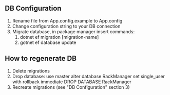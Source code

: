 ## DB Configuration
1. Rename file from App.config.example to App.config
2. Change configuration string to your DB connection
3. Migrate database, in package manager insert commands:
    1. dotnet ef migration [migration-name]
    2. gotnet ef database update
## How to regenerate DB
1. Delete migrations        
2. Drop database:
    use master
    alter database RackManager set single_user with rollback immediate
    DROP DATABASE RackManager
3. Recreate migrations (see "DB Configuration" section 3)